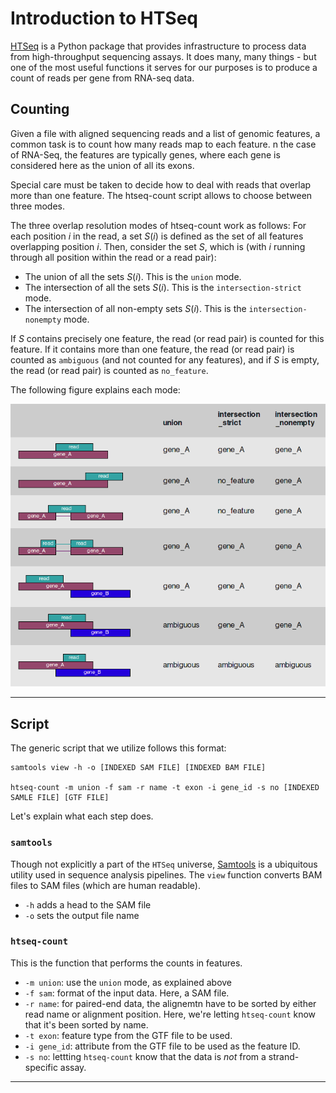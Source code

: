 # Introduction to HTSeq

[HTSeq](http://www-huber.embl.de/users/anders/HTSeq/doc/overview.html) is a Python package that provides infrastructure to process data from high-throughput sequencing assays. It does many, many things - but one of the most useful functions it serves for our purposes is to produce a count of reads per gene from RNA-seq data. 


## Counting

Given a file with aligned sequencing reads and a list of genomic features, a common task is to count how many reads map to each feature. n the case of RNA-Seq, the features are typically genes, where each gene is considered here as the union of all its exons. 

Special care must be taken to decide how to deal with reads that overlap more than one feature. The htseq-count script allows to choose between three modes. 

The three overlap resolution modes of htseq-count work as follows: For each position *i* in the read, a set *S*(*i*) is defined as the set of all features overlapping position *i*. Then, consider the set *S*, which is (with *i* running through all position within the read or a read pair):

  * The union of all the sets *S*(*i*). This is the `union` mode.
  * The intersection of all the sets *S*(*i*). This is the `intersection-strict` mode. 
  * The intersection of all non-empty sets *S*(*i*). This is the `intersection-nonempty` mode. 

If *S* contains precisely one feature, the read (or read pair) is counted for this feature. If it contains more than one feature, the read (or read pair) is counted as `ambiguous` (and not counted for any features), and if *S* is empty, the read (or read pair) is counted as `no_feature`.

The following figure explains each mode:

<p align="center">
<kbd>
  <img src="Images/counts.png"/>
 </kbd>
 </p>

***

## Script

The generic script that we utilize follows this format:

```
samtools view -h -o [INDEXED SAM FILE] [INDEXED BAM FILE]

htseq-count -m union -f sam -r name -t exon -i gene_id -s no [INDEXED SAMLE FILE] [GTF FILE] 
```

Let's explain what each step does. 

### `samtools`

Though not explicitly a part of the `HTSeq` universe, [Samtools](http://samtools.sourceforge.net) is a ubiquitous utility used in sequence analysis pipelines. The `view` function converts BAM files to SAM files (which are human readable). 

  * `-h` adds a head to the SAM file
  * `-o` sets the output file name

### `htseq-count`

This is the function that performs the counts in features. 

  * `-m union`: use the `union` mode, as explained above
  * `-f sam`: format of the input data. Here, a SAM file. 
  * `-r name`: for paired-end data, the alignemtn have to be sorted by either read name or alignment position. Here, we're letting `htseq-count` know that it's been sorted by name.
  * `-t exon`: feature type from the GTF file to be used. 
  * `-i gene_id`:  attribute from the GTF file to be used as the feature ID.
  * `-s no`:  lettting `htseq-count` know that the data is *not* from a strand-specific assay. 

***


